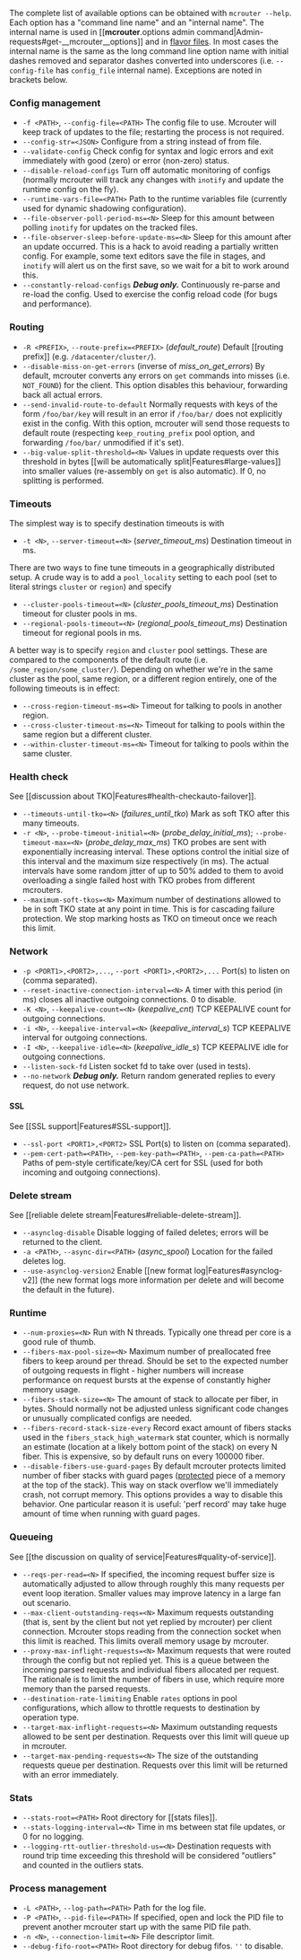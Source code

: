 The complete list of available options can be obtained with `mcrouter --help`.
Each option has a "command line name" and an "internal name". The internal name is used in [[__mcrouter__.options admin command|Admin-requests#get-__mcrouter__options]] and in [flavor files](Flavors). In most cases the internal name is the same as the long command line option name with initial dashes removed and separator dashes converted into underscores (i.e. `--config-file` has `config_file` internal name). Exceptions are noted in brackets below.

### Config management
- `-f <PATH>`, `--config-file=<PATH>` The config file to use. Mcrouter will keep track of updates to the file; restarting the process is not required.
- `--config-str=<JSON>` Configure from a string instead of from file.
- `--validate-config` Check config for syntax and logic errors and exit immediately with good (zero) or error (non-zero) status.
- `--disable-reload-configs` Turn off automatic monitoring of configs (normally mcrouter will track any changes with `inotify` and update the runtime config on the fly).
- `--runtime-vars-file=<PATH>` Path to the runtime variables file (currently used for dynamic shadowing configuration).
- `--file-observer-poll-period-ms=<N>` Sleep for this amount between polling `inotify` for updates on the tracked files.
- `--file-observer-sleep-before-update-ms=<N>` Sleep for this amount after an update occurred. This is a hack to avoid reading a partially written config. For example, some text editors save the file in stages, and `inotify` will alert us on the first save, so we wait for a bit to work around this.
- `--constantly-reload-configs` ***Debug only.*** Continuously re-parse and re-load the config. Used to exercise the config reload code (for bugs and performance).

### Routing
- `-R <PREFIX>`, `--route-prefix=<PREFIX>` (_default_route_) Default [[routing prefix]] (e.g. `/datacenter/cluster/`).
- `--disable-miss-on-get-errors` (inverse of _miss_on_get_errors_) By default, mcrouter converts any errors on `get` commands into misses (i.e. `NOT_FOUND`) for the client. This option disables this behaviour, forwarding back all actual errors.
- `--send-invalid-route-to-default` Normally requests with keys of the form `/foo/bar/key` will result in an error if `/foo/bar/` does not explicitly exist in the config. With this option, mcrouter will send those requests to default route (respecting `keep_routing_prefix` pool option, and forwarding `/foo/bar/` unmodified if it's set).
- `--big-value-split-threshold=<N>` Values in update requests over this threshold in bytes [[will be automatically split|Features#large-values]] into smaller values (re-assembly on `get` is also automatic). If 0, no splitting is performed.

### Timeouts
The simplest way is to specify destination timeouts is with
- `-t <N>`, `--server-timeout=<N>` (_server_timeout_ms_) Destination timeout in ms.

There are two ways to fine tune timeouts in a geographically distributed setup. A crude way is to add a `pool_locality` setting to each pool (set to literal strings `cluster` or `region`) and specify
- `--cluster-pools-timeout=<N>` (_cluster_pools_timeout_ms_) Destination timeout for cluster pools in ms.
- `--regional-pools-timeout=<N>` (_regional_pools_timeout_ms_) Destination timeout for regional pools in ms.

A better way is to specify `region` and `cluster` pool settings. These are compared to the components of the default route (i.e. `/some_region/some_cluster/`). Depending on whether we're in the same cluster as the pool, same region, or a different region entirely, one of the following timeouts is in effect:
- `--cross-region-timeout-ms=<N>` Timeout for talking to pools in another region.
- `--cross-cluster-timeout-ms=<N>` Timeout for talking to pools within the same region but a different cluster.
- `--within-cluster-timeout-ms=<N>` Timeout for talking to pools within the same cluster.

### Health check
See [[discussion about TKO|Features#health-checkauto-failover]].
- `--timeouts-until-tko=<N>` (_failures_until_tko_) Mark as soft TKO after this many timeouts.
- `-r <N>`, `--probe-timeout-initial=<N>` (_probe_delay_initial_ms_); `--probe-timeout-max=<N>` (_probe_delay_max_ms_) TKO probes are sent with exponentially increasing interval. These options control the initial size of this interval and the maximum size respectively (in ms). The actual intervals have some random jitter of up to 50% added to them to avoid overloading a single failed host with TKO probes from different mcrouters.
- `--maximum-soft-tkos=<N>` Maximum number of destinations allowed to be in soft TKO state at any point in time. This is for cascading failure protection. We stop marking hosts as TKO on timeout once we reach this limit.

### Network
- `-p <PORT1>,<PORT2>,...`, `--port <PORT1>,<PORT2>,...` Port(s) to listen on (comma separated).
- `--reset-inactive-connection-interval=<N>` A timer with this period (in ms) closes all inactive outgoing connections. 0 to disable.
- `-K <N>`, `--keepalive-count=<N>` (_keepalive_cnt_) TCP KEEPALIVE count for outgoing connections.
- `-i <N>`, `--keepalive-interval=<N>` (_keepalive_interval_s_) TCP KEEPALIVE interval for outgoing connections.
- `-I <N>`, `--keepalive-idle=<N>` (_keepalive_idle_s_) TCP KEEPALIVE idle for outgoing connections.
- `--listen-sock-fd` Listen socket fd to take over (used in tests).
- `--no-network` ***Debug only.*** Return random generated replies to every request, do not use network.

#### SSL
See [[SSL support|Features#SSL-support]].
- `--ssl-port <PORT1>,<PORT2>` SSL Port(s) to listen on (comma separated).
- `--pem-cert-path=<PATH>`, `--pem-key-path=<PATH>`, `--pem-ca-path=<PATH>` Paths of pem-style certificate/key/CA cert for SSL (used for both incoming and outgoing connections).

### Delete stream
See [[reliable delete stream|Features#reliable-delete-stream]].
- `--asynclog-disable` Disable logging of failed deletes; errors will be returned to the client.
- `-a <PATH>`, `--async-dir=<PATH>` (_async_spool_) Location for the failed deletes log.
- `--use-asynclog-version2` Enable [[new format log|Features#asynclog-v2]] (the new format logs more information per delete and will become the default in the future).

### Runtime
- `--num-proxies=<N>` Run with N threads. Typically one thread per core is a good rule of thumb.
- `--fibers-max-pool-size=<N>` Maximum number of preallocated free fibers to keep around per thread. Should be set to the expected number of outgoing requests in flight - higher numbers will increase performance on request bursts at the expense of constantly higher memory usage.
- `--fibers-stack-size=<N>` The amount of stack to allocate per fiber, in bytes. Should normally not be adjusted unless significant code changes or unusually complicated configs are needed.
- `--fibers-record-stack-size-every` Record exact amount of fibers stacks used in the `fibers_stack_high_watermark` stat counter, which is normally an estimate (location at a likely bottom point of the stack) on every N fiber. This is expensive, so by default runs on every 100000 fiber.
- `--disable-fibers-use-guard-pages` By default mcrouter protects limited number of fiber stacks with guard pages ([protected](http://man7.org/linux/man-pages/man2/mprotect.2.html) piece of a memory at the top of the stack). This way on stack overflow we'll immediately crash, not corrupt memory. This options provides a way to disable this behavior. One particular reason it is useful: 'perf record' may take huge amount of time when running with guard pages.

### Queueing
See [[the discussion on quality of service|Features#quality-of-service]].
- `--reqs-per-read=<N>` If specified, the incoming request buffer size is automatically adjusted to allow through roughly this many requests per event loop iteration. Smaller values may improve latency in a large fan out scenario.
- `--max-client-outstanding-reqs=<N>` Maximum requests outstanding (that is, sent by the client but not yet replied by mcrouter) per client connection. Mcrouter stops reading from the connection socket when this limit is reached. This limits overall memory usage by mcrouter.
- `--proxy-max-inflight-requests=<N>` Maximum requests that were routed through the config but not replied yet. This is a queue between the incoming parsed requests and individual fibers allocated per request. The rationale is to limit the number of fibers in use, which require more memory than the parsed requests.
- `--destination-rate-limiting` Enable `rates` options in pool configurations, which allow to throttle requests to destination by operation type.
- `--target-max-inflight-requests=<N>` Maximum outstanding requests allowed to be sent per destination. Requests over this limit will queue up in mcrouter.
- `--target-max-pending-requests=<N>` The size of the outstanding requests queue per destination. Requests over this limit will be returned with an error immediately.

### Stats
- `--stats-root=<PATH>` Root directory for [[stats files]].
- `--stats-logging-interval=<N>` Time in ms between stat file updates, or 0 for no logging.
- `--logging-rtt-outlier-threshold-us=<N>` Destination requests with round trip time exceeding this threshold will be considered "outliers" and counted in the outliers stats.

### Process management
- `-L <PATH>`, `--log-path=<PATH>` Path for the log file.
- `-P <PATH>`, `--pid-file=<PATH>` If specified, open and lock the PID file to prevent another mcrouter start up with the same PID file path.
- `-n <N>`, `--connection-limit=<N>` File descriptor limit.
- `--debug-fifo-root=<PATH>` Root directory for debug fifos. `''` to disable.